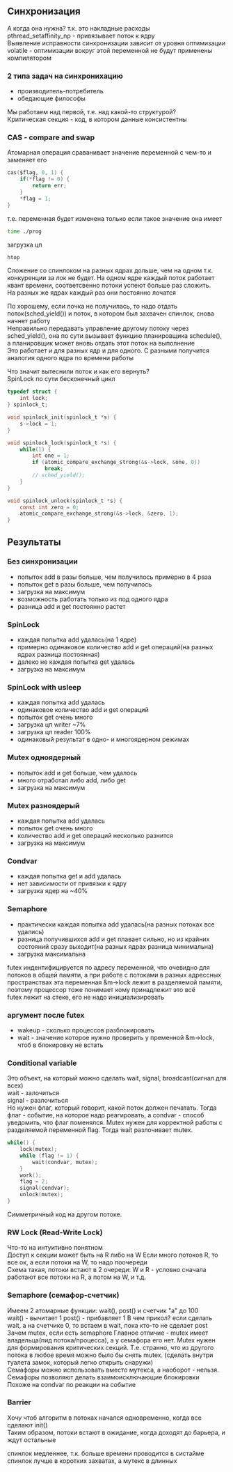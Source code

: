 ## Синхронизация

А когда она нужна? т.к. это накладные расходы\
pthread_setaffinity_np - привязывает поток к ядру\
Выявление исправности синхронизации зависит от уровня оптимизации\
volatile - оптимизации вокруг этой переменной не будут применены компилятором

### 2 типа задач на синхронихацию
* производитель-потребитель
* обедающие философы
  
Мы работаем над первой, т.е. над какой-то структурой?\
Критическая секция - код, в котором данные консистентны 

### CAS - compare and swap
Атомарная операция сраванивает значение переменной с чем-то и заменяет его
```c
cas($flag, 0, 1) {
    if(*flag != 0) {
        return err;
    }
    *flag = 1;
}
```
т.е. переменная будет изменена только если такое значение она имеет

```bash
time ./prog
```

загрузка цп
```bash
htop
```

Сложение со спинлоком на разных ядрах дольше, чем на одном
т.к. конкуренции за лок не будет. На одном ядре каждый поток работает квант времени, соответсвенно потоки успеют больше раз сложить.\
На разных же ядрах каждый раз они постоянно лочатся

По хорошему, если лочка не получилась, то надо отдать поток(sched_yield()) и поток, в котором был захвачен спинлок, снова начнет работу\
Неправильно передавать управление другому потоку через sched_yield(), она по сути вызывает функцию планировщика schedule(), а планировщик может вновь отдать этот поток на выполнение\
Это работает и для разных ядр и для одного. С разными получится аналогия одного ядра по времени работы

Что значит вытеснили поток и как его вернуть?\
SpinLock по сути бесконечный цикл
```C
typedef struct {
    int lock;
} spinlock_t;

void spinlock_init(spinlock_t *s) {
    s->lock = 1;
}

void spinlock_lock(spinlock_t *s) {
    while(1) {
        int one = 1;
        if (atomic_compare_exchange_strong(&s->lock, &one, 0))
            break;
        // sched_yield();
    }
}

void spinlock_unlock(spinlock_t *s) {
    const int zero = 0;
    atomic_compare_exchange_strong(&s->lock, &zero, 1);
}
```

## Результаты
### Без синхронизации
* попыток add в разы больше, чем получилось примерно в 4 раза
* попыток get в разы больше, чем получилось
* загрузка на максимум
* возможность работать только из под одного ядра
* разница add и get постоянно растет
### SpinLock
* каждая попытка add удалась(на 1 ядре)
* примерно одинаковое количество add и get операций(на разных ядрах разница постоянная)
* далеко не каждая попытка get удалась
* загрузка на максимум
### SpinLock with usleep
* каждая попытка add удалась
* одинаковое количество add и get операций
* попыток get очень много
* загрузка цп writer ~7%
* загрузка цп reader 100%
* одинаковый результат в одно- и многоядерном режимах
### Mutex одноядерный
* попыток add и get больше, чем удалось
* много отработал либо add, либо get
* загрузка на максимум
### Mutex разноядерый
* каждая попытка add удалась
* попыток get очень много
* количество add и get операций несколько разнится 
* загрузка на максимум
### Condvar 
* каждая попытка get и add удалась
* нет зависимости от привязки к ядру
* загрузка ядер на ~40%
### Semaphore
* практически каждая попытка add удалась(на разных потоках все удались)
* разница получившихся add и get плавает сильно, но из крайних состояний сразу выходит(на разных ядрах разница минимальна)
* загрузка максимальна


futex индентифицируется по адресу переменной, что очевидно для потоков в общей памяти, а при работе с потоками в разных адрессных пространствах эта переменная &m->lock лежит в разделяемой памяти, поэтому процессор тоже понимает кому принадлежит это всё\
futex лежит на стеке, его не надо инициализировать
### аргумент после futex
* wakeup - сколько процессов разблокировать
* wait - значение которое нужно проверить у пременной &m->lock, чтоб в блокировку не встать

### Conditional variable
Это объект, на который можно сделать wait, signal, broadcast(сигнал для всех)  
wait - залочиться  
signal - разлочиться  
Но нужен флаг, который говорит, какой поток должен печатать. Тогда флаг - событие, на которое надо реагировать, а condvar - способ уведомить, что флаг поменялся. Mutex нужен для корректной работы с разделяемой переменной flag. Тогда wait разлочивает mutex.
```C
while() {
    lock(mutex);
    while (flag != 1) {
        wait(condvar, mutex);
    }
    work();
    flag = 2;
    signal(condvar);
    unlock(mutex);
}
```
Симметричный код на другом потоке.  

### RW Lock (Read-Write Lock)
Что-то на интуитивно понятном  
Доступ к секции может быть на R либо на W
Если много потоков R, то все ок, а если потоки на W, то надо поочереди  
Схема такая, потоки встают в 2 очереди: W и R - условно сначала работают все потоки на R, а потом на W, и т.д.

### Semaphore (семафор-счетчик)
Имеем 2 атомарные функции: wait(), post() и счетчик "a" до 100  
wait() - вычитает 1
post() - прибавляет 1
В чем прикол? если сделать wait, а на счетчике 0, то встаем в wait, пока кто-то не сделает post  
Зачем mutex, если есть semaphore
Главное отличие - mutex имеет владельца(пид потока/процесса), а у семафора его нет. Mutex нужен для формирования критических секций. Т.е. странно, что из другого потока в любое время можно было бы снять mutex. (сделать внутри туалета замок, который легко открыть снаружи)  
Семафоры можно использовать вместо мутекса, а наоборот - нельзя.  
Семафоры позволяют делать взаимоисключающие блокировки  
Похоже на condvar по реакции на событие

### Barrier
Хочу чтоб алгоритм в потоках начался одновременно, когда все сделают init()  
Таким образом, потоки встают в ожидание, когда доходят до барьера, и ждут остальные

спинлок медленнее, т.к. больше времени проводится в систайме
спинлок лучше в коротких захватах, а мутекс в длинных
